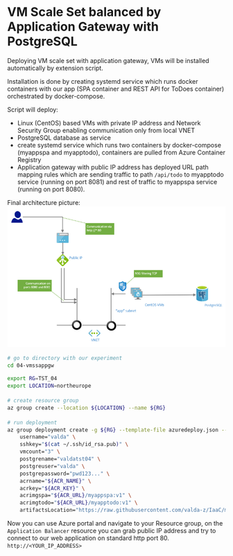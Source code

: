 # VM Scale Set balanced by Application Gateway with PostgreSQL

Deploying VM scale set with application gateway, VMs will be installed automatically by extension script. 

Installation is done by creating systemd service which runs docker containers with our app (SPA container and REST API for ToDoes container) orchestrated by docker-compose.

Script will deploy:

* Linux (CentOS) based VMs with private IP address and Network Security Group enabling communication only from local VNET 
* PostgreSQL database as service
* create systemd service which runs two containers by docker-compose (myappspa and myapptodo), containers are pulled from Azure Container Registry
* Application gateway with public IP address has deployed URL path mapping rules which are sending traffic to path `/api/todo` to myapptodo service (running on port 8081) and rest of traffic to myappspa service (running on port 8080).

Final architecture picture:
![](arch.png)

```bash
# go to directory with our experiment
cd 04-vmssappgw
```

```bash
export RG=TST_04
export LOCATION=northeurope

# create resource group
az group create --location ${LOCATION} --name ${RG}

# run deployment
az group deployment create -g ${RG} --template-file azuredeploy.json --parameters \
    username="valda" \
    sshkey="$(cat ~/.ssh/id_rsa.pub)" \
    vmcount="3" \
    postgrename="valdatst04" \
    postgreuser="valda" \
    postgrepassword="pwd123..." \
    acrname="${ACR_NAME}" \
    acrkey="${ACR_KEY}" \
    acrimgspa="${ACR_URL}/myappspa:v1" \
    acrimgtodo="${ACR_URL}/myapptodo:v1" \
    artifactsLocation="https://raw.githubusercontent.com/valda-z/IaaC/master/04-vmssappgw/install.sh"

```

Now you can use Azure portal and navigate to your Resource group, on the `Application Balancer` resource you can grab public IP address and try to connect to our web application on standard http port 80.
`http://<YOUR_IP_ADDRESS>`